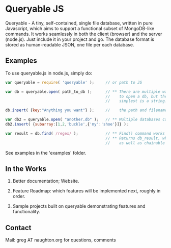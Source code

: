 # Queryable JS

Queryable - A tiny, self-contained, single file database, written in pure Javascript, which aims to support a functional subset of MongoDB-like commands. It works seamlessly in both the client (browser) and the server (node.js).  Just include it in your project and go.  The database format is stored as human-readable JSON, one file per each database.

## Examples

To use queryable.js in node.js, simply do:
```js
var queryable = require( 'queryable' );     // or path to JS

var db = queryable.open( path_to_db );      // ** There are multiple ways 
                                            //    to open a db, but the 
                                            //    simplest is a string:  

db.insert( {key:"Anything you want"} );     //    the path and filename to where you want it. Eg.: "/tmp/my_data.db"

var db2 = queryable.open( "another.db" );   // ** Multiple databases can be opened at once; each is fully independent.
db2.insert( {subarray:[1,2,'buckle',{'my':'shoe'}]} );

var result = db.find( /regex/ );            // ** Find() command works like MongoDB
                                            // ** Returns db_result, which has a length property and _data[] array
                                            //    as well as chainable methods like: .sort(), .limit(), .skip(), ..
```
See examples in the 'examples' folder.


## In the Works

1. Better documentation; Website.
 
2. Feature Roadmap: which features will be implemented next, roughly in order.

3. Sample projects built on queryable demonstrating features and functionality.


## Contact 

Mail: greg AT naughton.org for questions, comments
